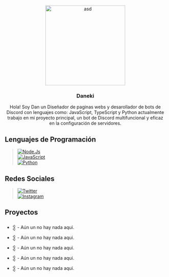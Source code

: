 <a name="readme-top"></a>

<br />
<div align="center">
  <a href="https://twitter.com/daaneki">
    <img src="https://cdn.discordapp.com/attachments/892408570627375135/1131846507813929080/de80d66ba47e11734db06d7549701099.png" alt="asd" width="250" height="250">
  </a>

  <h3 align="center">Daneki</h3>

  <p align="center">
    Hola! Soy Dan un Diseñador de paginas webs y desarollador de bots de Discord con lenguajes como: JavaScript, TypeScript y Python actualmente trabajo en mi proyecto principal, un bot de Discord multifuncional y eficaz en la configuración de servidores.
    <br />
  </p>
</div>

## Lenguajes de Programación

> [![Node.Js](https://img.shields.io/badge/Node.JS-305dff?style=for-the-badge&logo=node.js&logoColor=white&labelColor=101010)]()<br/>
> [![JavaScript](https://img.shields.io/badge/JavaScript-305dff?style=for-the-badge&logo=javascript&logoColor=white&labelColor=101010)]()<br/>
> [![Python](https://img.shields.io/badge/Python-305dff?style=for-the-badge&logo=python&logoColor=white&labelColor=101010)]()<br/>

## Redes Sociales
> [![Twitter](https://img.shields.io/badge/Daaneki-305dff?style=for-the-badge&logo=twitter&logoColor=white&labelColor=101010)]()<br/>
> [![Instagram](https://img.shields.io/badge/Tokiohuman-305dff?style=for-the-badge&logo=instagram&logoColor=white&labelColor=101010)]()<br/>

## Proyectos
- [𒉭]() - Aún un no hay nada aqui.
- [𒉭]() - Aún un no hay nada aqui.
- [𒉭]() - Aún un no hay nada aqui.
- [𒉭]() - Aún un no hay nada aqui.
- [𒉭]() - Aún un no hay nada aqui.
